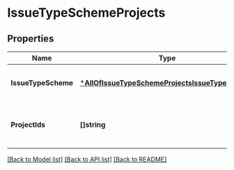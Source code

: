 # IssueTypeSchemeProjects

## Properties
Name | Type | Description | Notes
------------ | ------------- | ------------- | -------------
**IssueTypeScheme** | [***AllOfIssueTypeSchemeProjectsIssueTypeScheme**](AllOfIssueTypeSchemeProjectsIssueTypeScheme.md) | Details of an issue type scheme. | [default to null]
**ProjectIds** | **[]string** | The IDs of the projects using the issue type scheme. | [default to null]

[[Back to Model list]](../README.md#documentation-for-models) [[Back to API list]](../README.md#documentation-for-api-endpoints) [[Back to README]](../README.md)

